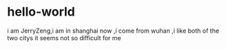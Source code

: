 # hello-world

i am JerryZeng,i am in shanghai now ,i come from wuhan ,i like both of the two citys
it seems not so difficult for me
